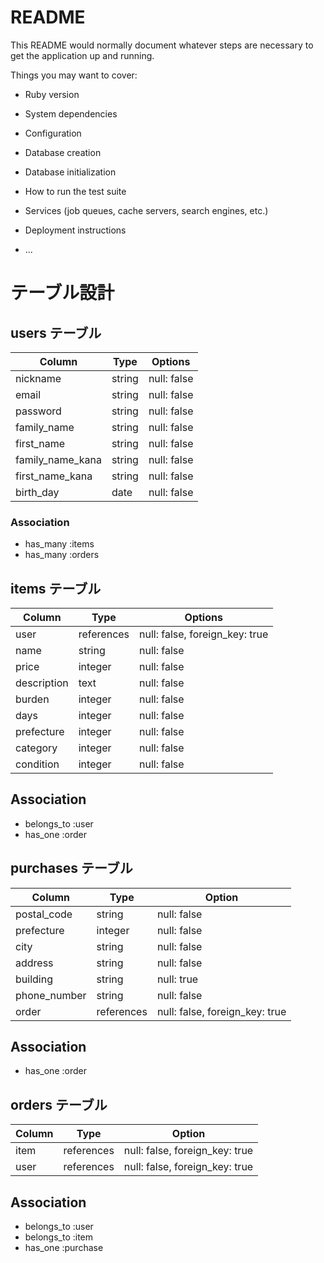 # README

This README would normally document whatever steps are necessary to get the
application up and running.

Things you may want to cover:

* Ruby version

* System dependencies

* Configuration

* Database creation

* Database initialization

* How to run the test suite

* Services (job queues, cache servers, search engines, etc.)

* Deployment instructions

* ...


# テーブル設計

## users テーブル

| Column           | Type   | Options     |
| ---------------- | ------ | ----------- |
| nickname         | string | null: false |
| email            | string | null: false |
| password         | string | null: false |
| family_name      | string | null: false |
| first_name       | string | null: false |
| family_name_kana | string | null: false |
| first_name_kana  | string | null: false |
| birth_day        | date   | null: false |

### Association

- has_many :items
- has_many :orders

## items テーブル

| Column      | Type       | Options                        |
| ----------- | ---------- | ------------------------------ |
| user        | references | null: false, foreign_key: true |
| name        | string     | null: false                    |
| price       | integer    | null: false                    |
| description | text       | null: false                    |
| burden      | integer    | null: false                    |
| days        | integer    | null: false                    |
| prefecture  | integer    | null: false                    |
| category    | integer    | null: false                    |
| condition   | integer    | null: false                    |

## Association

- belongs_to :user
- has_one :order

## purchases テーブル

| Column       | Type       | Option                         |
| ------------ | ---------- | ------------------------------ |
| postal_code  | string     | null: false                    |
| prefecture   | integer    | null: false                    |
| city         | string     | null: false                    |
| address      | string     | null: false                    |
| building     | string     | null: true                     |
| phone_number | string     | null: false                    |
| order        | references | null: false, foreign_key: true |

## Association

- has_one :order

## orders テーブル

| Column | Type       | Option                         |
| ------ | ---------- | ------------------------------ |
| item   | references | null: false, foreign_key: true |
| user   | references | null: false, foreign_key: true |

## Association

- belongs_to :user
- belongs_to :item
- has_one :purchase